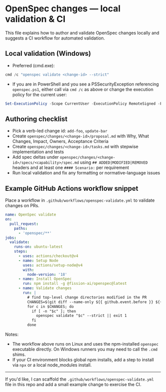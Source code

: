 # OpenSpec changes — local validation & CI

This file explains how to author and validate OpenSpec changes locally and suggests a CI workflow for automated validation.

## Local validation (Windows)

- Preferred (cmd.exe):

```powershell
cmd /c "openspec validate <change-id> --strict"
```

- If you are in PowerShell and you see a PSSecurityException referencing `openspec.ps1`, either call via `cmd /c` as above or change the execution policy for the current user:

```powershell
Set-ExecutionPolicy -Scope CurrentUser -ExecutionPolicy RemoteSigned -Force
```

## Authoring checklist

- Pick a verb-led change id: `add-foo`, `update-bar`
- Create `openspec/changes/<change-id>/proposal.md` with Why, What Changes, Impact, Owners, Acceptance Criteria
- Create `openspec/changes/<change-id>/tasks.md` with stepwise implementation and tests
- Add spec deltas under `openspec/changes/<change-id>/specs/<capability>/spec.md` using `## ADDED|MODIFIED|REMOVED` headers and at least one `#### Scenario:` per requirement
- Run local validation and fix any formatting or normative-language issues

## Example GitHub Actions workflow snippet

Place a workflow in `.github/workflows/openspec-validate.yml` to validate changes on PRs.

```yaml
name: OpenSpec validate
on:
  pull_request:
    paths:
      - 'openspec/**'
jobs:
  validate:
    runs-on: ubuntu-latest
    steps:
      - uses: actions/checkout@v4
      - name: Setup Node
        uses: actions/setup-node@v4
        with:
          node-version: '18'
      - name: Install OpenSpec
        run: npm install -g @fission-ai/openspec@latest
      - name: Validate changes
        run: |
          # find top-level change directories modified in the PR
          CHANGES=$(git diff --name-only ${{ github.event.before }} ${{ github.sha }} | grep '^openspec/changes/' | cut -d'/' -f3 | sort -u)
          for c in $CHANGES; do
            if [ -n "$c" ]; then
              openspec validate "$c" --strict || exit 1
            fi
          done
```

Notes:
- The workflow above runs on Linux and uses the npm-installed `openspec` executable directly. On Windows runners you may need to call the `.cmd` shims.
- If your CI environment blocks global npm installs, add a step to install via `npx` or a local node_modules install.

---

If you'd like, I can scaffold the `.github/workflows/openspec-validate.yml` file in this repo and add a small example change to exercise the CI.
